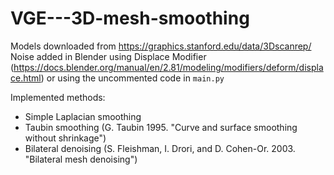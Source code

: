 # VGE---3D-mesh-smoothing

Models downloaded from https://graphics.stanford.edu/data/3Dscanrep/
Noise added in Blender using Displace Modifier (https://docs.blender.org/manual/en/2.81/modeling/modifiers/deform/displace.html) or using the uncommented code in `main.py`

Implemented methods:
- Simple Laplacian smoothing
- Taubin smoothing (G. Taubin 1995. "Curve and surface smoothing without shrinkage")
- Bilateral denoising (S. Fleishman, I. Drori, and D. Cohen-Or. 2003. "Bilateral mesh denoising")
